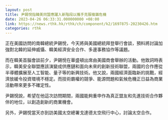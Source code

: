 ```yaml
---
layout: post
title: 尹錫悅指韓美同盟應躍入新階段以攜手克服複雜危機
date: 2023-04-26 06:33:31.000000000 +08:00
link: https://news.rthk.hk/rthk/ch/component/k2/1697875-20230426.htm
categories: rthk
---
```


正在美國訪問的南韓總統尹錫悅，今天將與美國總統拜登舉行會談，預料將討論加強對北韓的延伸威懾、韓美經濟安全合作、多邊事務協作等議題。

而在韓美首腦會談前夕，尹錫悅在華盛頓出席由美國商會舉辦的活動。他致詞時表示，韓美安全聯盟應該演變成供應鏈和面向未來的創新技術聯盟，兩國的合作應從半導體擴展至人工智能、量子等的新興技術。他又說，兩國經濟面臨新的挑戰，經濟放緩令投資環境不穩定。而技術霸權的競爭、能源問題和氣候危機正日益為商業活動帶來更多不確定性。

尹錫悅說，希望在他這次訪問期間，兩國能夠重申作為真正盟友和先進技術合作夥伴的地位，以創造創新的商業機會。

另外，尹錫悅當天亦到訪美國太空總署戈達德太空飛行中心，討論太空合作。
